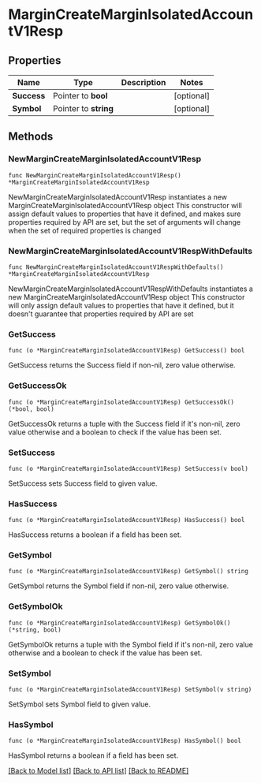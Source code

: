 # MarginCreateMarginIsolatedAccountV1Resp

## Properties

Name | Type | Description | Notes
------------ | ------------- | ------------- | -------------
**Success** | Pointer to **bool** |  | [optional] 
**Symbol** | Pointer to **string** |  | [optional] 

## Methods

### NewMarginCreateMarginIsolatedAccountV1Resp

`func NewMarginCreateMarginIsolatedAccountV1Resp() *MarginCreateMarginIsolatedAccountV1Resp`

NewMarginCreateMarginIsolatedAccountV1Resp instantiates a new MarginCreateMarginIsolatedAccountV1Resp object
This constructor will assign default values to properties that have it defined,
and makes sure properties required by API are set, but the set of arguments
will change when the set of required properties is changed

### NewMarginCreateMarginIsolatedAccountV1RespWithDefaults

`func NewMarginCreateMarginIsolatedAccountV1RespWithDefaults() *MarginCreateMarginIsolatedAccountV1Resp`

NewMarginCreateMarginIsolatedAccountV1RespWithDefaults instantiates a new MarginCreateMarginIsolatedAccountV1Resp object
This constructor will only assign default values to properties that have it defined,
but it doesn't guarantee that properties required by API are set

### GetSuccess

`func (o *MarginCreateMarginIsolatedAccountV1Resp) GetSuccess() bool`

GetSuccess returns the Success field if non-nil, zero value otherwise.

### GetSuccessOk

`func (o *MarginCreateMarginIsolatedAccountV1Resp) GetSuccessOk() (*bool, bool)`

GetSuccessOk returns a tuple with the Success field if it's non-nil, zero value otherwise
and a boolean to check if the value has been set.

### SetSuccess

`func (o *MarginCreateMarginIsolatedAccountV1Resp) SetSuccess(v bool)`

SetSuccess sets Success field to given value.

### HasSuccess

`func (o *MarginCreateMarginIsolatedAccountV1Resp) HasSuccess() bool`

HasSuccess returns a boolean if a field has been set.

### GetSymbol

`func (o *MarginCreateMarginIsolatedAccountV1Resp) GetSymbol() string`

GetSymbol returns the Symbol field if non-nil, zero value otherwise.

### GetSymbolOk

`func (o *MarginCreateMarginIsolatedAccountV1Resp) GetSymbolOk() (*string, bool)`

GetSymbolOk returns a tuple with the Symbol field if it's non-nil, zero value otherwise
and a boolean to check if the value has been set.

### SetSymbol

`func (o *MarginCreateMarginIsolatedAccountV1Resp) SetSymbol(v string)`

SetSymbol sets Symbol field to given value.

### HasSymbol

`func (o *MarginCreateMarginIsolatedAccountV1Resp) HasSymbol() bool`

HasSymbol returns a boolean if a field has been set.


[[Back to Model list]](../README.md#documentation-for-models) [[Back to API list]](../README.md#documentation-for-api-endpoints) [[Back to README]](../README.md)


